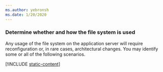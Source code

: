 ```yaml
---
ms.author: yebronsh
ms.date: 1/20/2020
---
```


### Determine whether and how the file system is used

Any usage of the file system on the application server will require reconfiguration or, in rare cases, architectural changes. You may identify some or all of the following scenarios.

[!INCLUDE [static-content](static-content.md)]

